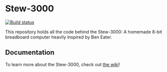 # Stew-3000
[![Build status](https://github.com/stew2003/Stew-3000/actions/workflows/workflow.yml/badge.svg)](https://github.com/stew2003/Stew-3000/actions/workflows/workflow.yml)

This repository holds all the code behind the Stew-3000: A homemade 8-bit breadboard computer heavily inspired by Ben Eater.

## Documentation

To learn more about the Stew-3000, check out [the wiki](https://github.com/stew2003/Stew-3000/wiki)!
